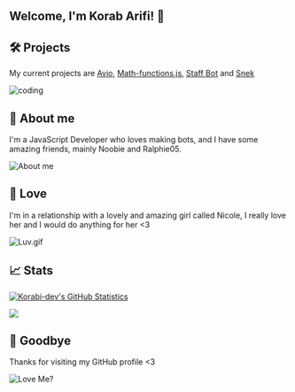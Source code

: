 ## Welcome, I'm Korab Arifi! 👋

## 🛠️ Projects
My current projects are [Avio](https://github.com/Korabi-dev/AvioDev), [Math-functions.js](https://github.com/Korabi-dev/Math-functions.js), [Staff Bot](https://github.com/Korabi-dev/Staff-Bot) and [Snek](https://github.com/Korabi-dev/snek)

<img src="https://media1.tenor.com/images/0660efe82fa3da42ed56eef013171835/tenor.gif?itemid=16596559" alt="coding">

## 📜 About me 
I'm a JavaScript Developer who loves making bots, and I have some amazing friends, mainly Noobie and Ralphie05.

<img src="https://media1.tenor.com/images/3fd85814ea4e2e257943f14e3d76d331/tenor.gif?itemid=16969045" alt="About me">

## 💖 Love
I'm in a relationship with a lovely and amazing girl called Nicole, I really love her and I would do anything for her <3

<img src="https://i.pinimg.com/originals/24/5a/82/245a82a1721047c5bc0a9fec89b26802.gif" alt ="Luv.gif">

## 📈 Stats
[![Korabi-dev's GitHub Statistics](https://github-readme-stats.vercel.app/api?username=Korabi-dev&theme=radical&show_icons=true)](https://www.youtube.com/watch?v=dQw4w9WgXcQ)

![](https://komarev.com/ghpvc/?username=Korabi-dev)

## 👋 Goodbye
Thanks for visiting my GitHub profile <3 

<img src="https://media1.tenor.com/images/f4e3e88e11a4f9e90859b13c1c3f47f9/tenor.gif?itemid=17076353" alt="Love Me?">
<!--<img src="https://media1.tenor.com/images/94a5e8bfd93689097ea84cb08556b04b/tenor.gif?itemid=21544644" alt="About me?"> !-->
